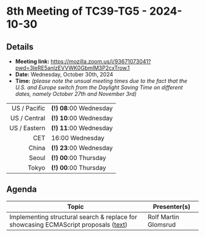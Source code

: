 # 8th Meeting of TC39-TG5 - 2024-10-30

## Details
- **Meeting link:** https://mozilla.zoom.us/j/93671073041?pwd=3IeRE5anlzEVVWK0GbmIM3P2cxTrow.1
- **Date:** Wednesday, October 30th, 2024
- **Time:** _(please note the unsual meeting times due to the fact that the U.S. and Europe switch from the Daylight Saving Time on different dates, namely October 27th and November 3rd)_
  
|              |                 |
| -----------: | --------------- |
| US / Pacific | **(!)** **08**:00 Wednesday |
| US / Central | **(!)** **10**:00 Wednesday |
| US / Eastern | **(!)** **11**:00 Wednesday |
|          CET | 16:00 Wednesday |
|        China | **(!)** **23**:00 Wednesday |
|        Seoul | **(!)** **00**:00 Thursday |
|        Tokyo | **(!)** **00**:00 Thursday |



## Agenda
|Topic|Presenter(s)|
|-----|------------|
|Implementing structural search & replace for showcasing ECMAScript proposals ([text](https://bora.uib.no/bora-xmlui/bitstream/handle/11250/3147687/50753831.pdf?sequence=1&isAllowed=y))|Rolf Martin Glomsrud|
